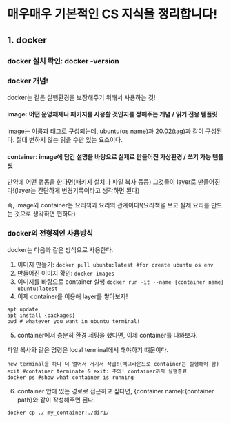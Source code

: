 # 매우매우 기본적인 CS 지식을 정리합니다!

## 1. docker

### docker 설치 확인: docker -version

### docker 개념!

docker는 같은 실행환경을 보장해주기 위해서 사용하는 것!

#### **image**: 어떤 운영체제나 패키지를 사용할 것인지를 정해주는 개념 / 읽기 전용 템플릿

image는 이름과 태그로 구성되는데, ubuntu(os name)과 20.02(tag)과 같이 구성된다. 절대 변하지 않는 읽을 수만 있는 요소이다.

#### **container**: image에 담긴 설명을 바탕으로 실제로 만들어진 가상환경 / 쓰기 가능 템플릿

만약에 어떤 행동을 한다면(패키지 설치나 파일 복사 등등) 그것들이 layer로 만들어진다!(layer는 간단하게 변경기록이라고 생각하면 된다) 

즉, image와 container는 요리책과 요리의 관계이다!(요리책을 보고 실제 요리를 만드는 것으로 생각하면 편하다)

### docker의 전형적인 사용방식

docker는 다음과 같은 방식으로 사용한다.

1. 이미지 만들기: ```docker pull ubuntu:latest #for create ubuntu os env```
2. 만들어진 이미지 확인: ```docker images```
3. 이미지를 바탕으로 container 실행 ```docker run -it --name {container name} ubuntu:latest```
4. 이제 container를 이용해 layer를 쌓아보자!
```
apt update
apt install {packages}
pwd # whatever you want in ubuntu terminal!
```

5. container에서 충분히 환경 세팅을 했다면, 이제 container를 나와보자.

  파일 복사와 같은 명령은 local terminal에서 해야하기 떄문이다.
```
new terminal을 하나 더 열어서 거기서 작업!(백그라운드로 container는 실행해야 함)
exit #container terminate & exit: 주의! container까지 실행종료
docker ps #show what container is running
```
6. container 안에 있는 경로로 접근하고 싶다면, {container name):{container path}와 같이 작성해주면 된다.
```
docker cp ./ my_container:./dir1/
``` 

